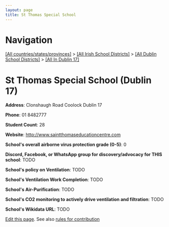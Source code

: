 ```yaml
---
layout: page
title: St Thomas Special School
---
```

# Navigation

[[All countries/states/provinces]](../../../..) > [[All Irish School Districts]](../../..) > [[All Dublin School Districts]](../..) > [[All In Dublin 17]](..)

# St Thomas Special School (Dublin 17)

**Address**: Clonshaugh Road Coolock Dublin 17

**Phone**: 01 8482777

**Student Count**: 28

**Website**: <http://www.saintthomaseducationcentre.com>

**School's overall airborne virus protection grade (0-5)**: 0

**Discord, Facebook, or WhatsApp group for discovery/advocacy for THIS school**: TODO

**School's policy on Ventilation**: TODO

**School's Ventilation Work Completion**: TODO

**School's Air-Purification**: TODO

**School's CO2 monitoring to actively drive ventilation and filtration**: TODO

**School's Wikidata URL**: TODO


[Edit this page](https://github.com/ventilate-schools/Ireland/edit/main/./Dublin_17/St_Thomas_Special_School.md). See also [rules for contribution](../../../contribution-rules/)